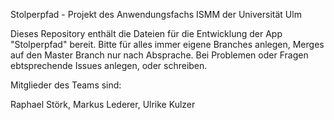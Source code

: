 Stolperpfad - Projekt des Anwendungsfachs ISMM der Universität Ulm

Dieses Repository enthält die Dateien für die Entwicklung der App "Stolperpfad" bereit.
Bitte für alles immer eigene Branches anlegen, Merges auf den Master Branch nur nach Absprache.
Bei Problemen oder Fragen ebtsprechende Issues anlegen, oder schreiben.

Mitglieder des Teams sind:

Raphael Störk, Markus Lederer, Ulrike Kulzer
